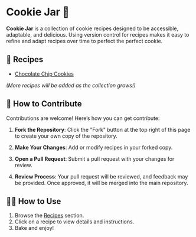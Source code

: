# Cookie Jar 🍪

**Cookie Jar** is a collection of cookie recipes designed to be accessible, adaptable, and delicious. Using version control for recipes makes it easy to refine and adapt recipes over time to perfect the perfect cookie.

## 🍪 Recipes

- [Chocolate Chip Cookies](./chocolate_chunk_cookies.md)

_(More recipes will be added as the collection grows!)_

## 🤝 How to Contribute

Contributions are welcome! Here’s how you can get contribute:

1. **Fork the Repository**: Click the "Fork" button at the top right of this page to create your own copy of the repository.

2. **Make Your Changes**: Add or modify recipes in your forked copy.

3. **Open a Pull Request**: Submit a pull request with your changes for review.

4. **Review Process**: Your pull request will be reviewed, and feedback may be provided. Once approved, it will be merged into the main repository.

## 🧑‍🍳 How to Use

1. Browse the [Recipes](#-recipes) section.
2. Click on a recipe to view details and instructions.
3. Bake and enjoy!
